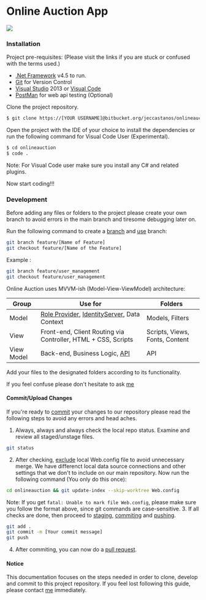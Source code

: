 # Online Auction App

![](https://ih0.redbubble.net/image.416412087.0587/flat,128x,075,f-pad,128x128,f8f8f8.jpg) 

### Installation

Project pre-requisites: (Please visit the links if you are stuck or confused with the terms used.)
- [.Net Framework](https://dotnet.microsoft.com/) v4.5 to run.
- [Git](https://git-scm.com/) for Version Control
- [Visual Studio](https://marketplace.visualstudio.com) 2013 or [Visual Code](https://visualstudio.microsoft.com)
- [PostMan]() for web api testing (Optional)

Clone the project repository.
```sh
$ git clone https://[YOUR USERNAME]@bitbucket.org/jeccastanos/onlineauction.git
```

Open the project with the IDE of your choice to install the dependencies 
or run the following command for Visual Code User (Experimental).
```sh
$ cd onlineauction
$ code .
```

Note: For Visual Code user make sure you install any C# and related plugins.

Now start coding!!!

### Development

Before adding any files or folders to the project please create your own branch to avoid errors in the main branch and tiresome debugging later on.

Run the following command to create a [branch](https://git-scm.com/docs/git-branch) and [use](https://git-scm.com/docs/git-checkout) branch:
```sh
git branch feature/[Name of Feature]
git checkout feature/[Name of the Feature]
```

Example :
```sh
git branch feature/user_management
git checkout feature/user_management
```

Online Auction uses MVVM-ish (Model-View-ViewModel) architecture:


| Group |  Use for| Folders|
| ------ | ------ |------|
| Model | [Role Provider](https://dotnettutorials.net/lesson/role-based-authentication-in-mvc/), [IdentityServer](https://dotnettutorials.net/lesson/forms-authentication-in-mvc/), Data Context | Models, Filters |
| View | Front-end, Client Routing via Controller, HTML + CSS, Scripts| Scripts, Views, Fonts, Content|
| View Model | Back-end, Business Logic, [API](https://docs.microsoft.com/en-us/aspnet/web-api/overview/getting-started-with-aspnet-web-api/tutorial-your-first-web-api) | API|

Add your files to the designated folders according to its functionality.

If you feel confuse please don't hesitate to ask [me](https://www.facebook.com/js.castanos)

#### Commit/Upload Changes
If you're ready to [commit](https://git-scm.com/docs/git-commit) your changes to our repository please read the following steps to avoid any errors and head aches.
1. Always, always and always check the local repo status. Examine and review all staged/unstage files.
```sh
git status
```
2. After checking, [exclude](https://compiledsuccessfully.dev/git-skip-worktree/) local Web.config file to avoid unnecessary merge. We have differenct local data source connections and other settings that we don't to include on our main repository.  Now run the following command (You only do this once):
```sh
cd onlineauction && git update-index --skip-worktree Web.config
```
Note:  If you get ` fatal: Unable to mark file Web.config `, please make sure you follow the format above, since git commands are case-sensitive.
3. If all checks are done, then proceed to [staging](https://git-scm.com/docs/git-add), [commiting](https://git-scm.com/docs/git-commit) and [pushing](https://git-scm.com/docs/git-push).
```sh
git add .
git commit -m [Your commit message]
git push
```
4. After commiting, you can now do a [pull request](https://confluence.atlassian.com/bitbucket/create-a-pull-request-to-merge-your-change-774243413.html). 


#### Notice
This documentation focuses on the steps needed in order to clone, develop and commit to this project repository. If you feel lost following this guide, please contact [me](https://www.facebook.com/js.castanos) immediately.

